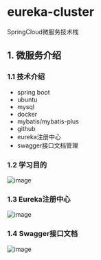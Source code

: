 # eureka-cluster
SpringCloud微服务技术栈

## 1. 微服务介绍

### 1.1 技术介绍

- spring boot
- ubuntu
- mysql
- docker
- mybatis/mybatis-plus
- github
- eureka注册中心
- swagger接口文档管理

### 1.2 学习目的

![image](https://user-images.githubusercontent.com/49580847/221223409-587b4f6d-3887-4bb4-b091-39fe9832dd97.png)


### 1.3 Eureka注册中心
![image](https://user-images.githubusercontent.com/49580847/221224118-43cc23fd-cbef-4374-a7d7-a33b745f36bf.png)



### 1.4 Swagger接口文档
![image](https://user-images.githubusercontent.com/49580847/221224390-cea8f5b9-8b1c-4c16-b20b-38cc6694d5fe.png)
